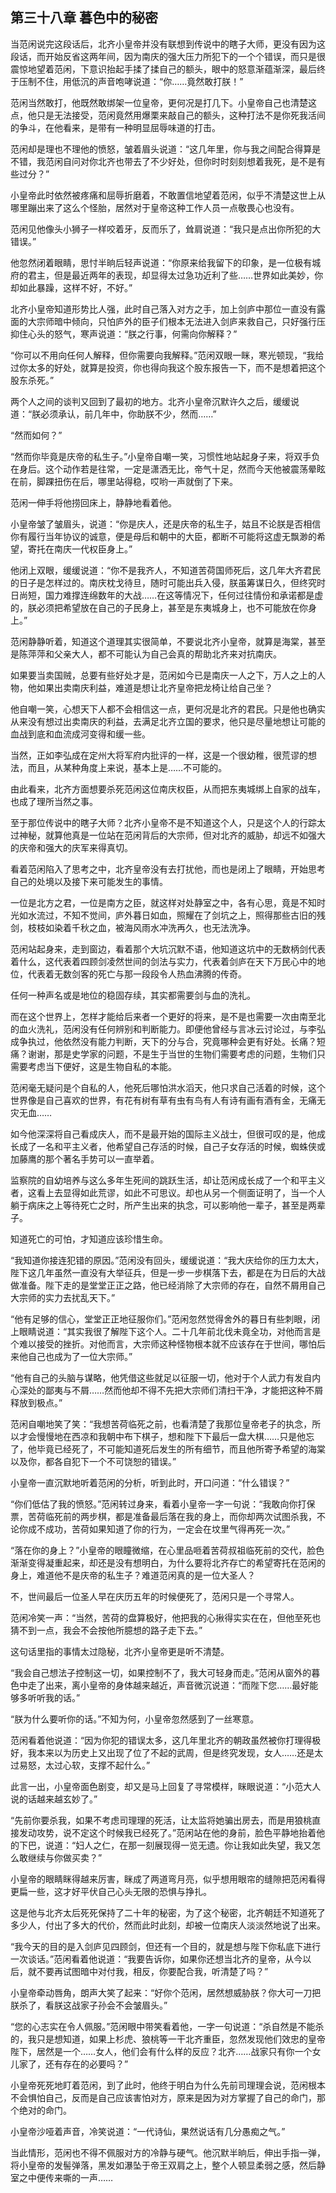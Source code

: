 ## 第三十八章 **暮色中的秘密**

当范闲说完这段话后，北齐小皇帝并没有联想到传说中的瞎子大师，更没有因为这段话，而开始反省这两年间，因为南庆的强大压力所犯下的一个个错误，而只是很震惊地望着范闲，下意识抬起手揉了揉自己的额头，眼中的怒意渐蕴渐深，最后终于压制不住，用低沉的声音咆哮说道：“你……竟然敢打朕！”

范闲当然敢打，他既然敢绑架一位皇帝，更何况是打几下。小皇帝自己也清楚这点，他只是无法接受，范闲竟然用爆栗来敲自己的额头，这种打法不是你死我活间的争斗，在他看来，是带有一种明显屈辱味道的打击。

范闲却是理也不理他的愤怒，皱着眉头说道：“这几年里，你与我之间配合得算是不错，我范闲自问对你北齐也带去了不少好处，但你时时刻刻想着我死，是不是有些过分？”

小皇帝此时依然被疼痛和屈辱折磨着，不敢置信地望着范闲，似乎不清楚这世上从哪里蹦出来了这么个怪胎，居然对于皇帝这种工作人员一点敬畏心也没有。

范闲见他像头小狮子一样咬着牙，反而乐了，耸肩说道：“我只是点出你所犯的大错误。”

他忽然闭着眼睛，思忖半晌后轻声说道：“你原来给我留下的印象，是一位极有城府的君主，但是最近两年的表现，却显得太过急功近利了些……世界如此美妙，你却如此暴躁，这样不好，不好。”

北齐小皇帝知道形势比人强，此时自己落入对方之手，加上剑庐中那位一直没有露面的大宗师暗中倾向，只怕庐外的臣子们根本无法进入剑庐来救自己，只好强行压抑住心头的怒气，寒声说道：“朕之行事，何需向你解释？”

“你可以不用向任何人解释，但你需要向我解释。”范闲双眼一眯，寒光顿现，“我给过你太多的好处，就算是投资，你也得向我这个股东报告一下，而不是想着把这个股东杀死。”

两个人之间的谈判又回到了最初的地方。北齐小皇帝沉默许久之后，缓缓说道：“朕必须承认，前几年中，你助朕不少，然而……”

“然而如何？”

“然而你毕竟是庆帝的私生子。”小皇帝自嘲一笑，习惯性地站起身子来，将双手负在身后。这个动作若是往常，一定是潇洒无比，帝气十足，然而今天他被震荡晕眩在前，脚踝扭伤在后，哪里站得稳，哎哟一声就倒了下来。

范闲一伸手将他捞回床上，静静地看着他。

小皇帝皱了皱眉头，说道：“你是庆人，还是庆帝的私生子，姑且不论朕是否相信你有履行当年协议的诚意，便是母后和朝中的大臣，都断不可能将这虚无飘渺的希望，寄托在南庆一代权臣身上。”

他闭上双眼，缓缓说道：“你不是我齐人，不知道苦荷国师死后，这几年大齐君民的日子是怎样过的。南庆枕戈待旦，随时可能出兵入侵，朕虽筹谋日久，但终究时日尚短，国力难撑连绵数年的大战……在这等情况下，任何过往情份和承诺都是虚的，朕必须把希望放在自己的子民身上，甚至是东夷城身上，也不可能放在你身上。”

范闲静静听着，知道这个道理其实很简单，不要说北齐小皇帝，就算是海棠，甚至是陈萍萍和父亲大人，都不可能认为自己会真的帮助北齐来对抗南庆。

如果要当卖国贼，总要有些好处才是，范闲如今已是南庆一人之下，万人之上的人物，他如果出卖南庆利益，难道是想让北齐皇帝把龙椅让给自己坐？

他自嘲一笑，心想天下人都不会相信这一点，更何况是北齐的君民。只是他也确实从来没有想过出卖南庆的利益，去满足北齐立国的要求，他只是尽量地想让可能的血战到底和血流成河变得和缓一些。

当然，正如李弘成在定州大将军府内批评的一样，这是一个很幼稚，很荒谬的想法，而且，从某种角度上来说，基本上是……不可能的。

由此看来，北齐方面想要杀死范闲这位南庆权臣，从而把东夷城绑上自家的战车，也成了理所当然之事。

至于那位传说中的瞎子大师？北齐小皇帝不是不知道这个人，只是这个人的行踪太过神秘，就算他真是一位站在范闲背后的大宗师，但对北齐的威胁，却远不如强大的庆帝和强大的庆军来得真切。

看着范闲陷入了思考之中，北齐皇帝没有去打扰他，而也是闭上了眼睛，开始思考自己的处境以及接下来可能发生的事情。

一位是北方之君，一位是南方之臣，就这样对处静室之中，各有心思，竟是不知时光如水流过，不知不觉间，庐外暮日如血，照耀在了剑坑之上，照得那些古旧的残剑，枝枝如染着千秋之血，被海风雨水冲洗再久，也无法洗净。

范闲站起身来，走到窗边，看着那个大坑沉默不语，他知道这坑中的无数柄剑代表着什么，这代表着四顾剑凌然世间的剑法与实力，代表着剑庐在天下万民心中的地位，代表着无数剑客的死亡与那一段段令人热血沸腾的传奇。

任何一种声名或是地位的稳固存续，其实都需要剑与血的洗礼。

而在这个世界上，怎样才能给后来者一个更好的将来，是不是也需要一次由南至北的血火洗礼，范闲没有任何辨别和判断能力。即便他曾经与言冰云讨论过，与李弘成争执过，他依然没有能力判断，天下的分与合，究竟哪种会更有好处。长痛？短痛？谢谢，那是史学家的问题，不是生于当世的生物们需要考虑的问题，生物们只需要考虑当下便好，这是生物自私的本能。

范闲毫无疑问是个自私的人，他死后哪怕洪水滔天，他只求自己活着的时候，这个世界像是自己喜欢的世界，有花有树有草有虫有鸟有人有诗有画有酒有金，无痛无灾无血……

如今他深深将自己看成庆人，而不是最开始的国际主义战士，但很可叹的是，他成长成了一名和平主义者，他希望自己存活的时候，自己子女存活的时候，蜘蛛侠或加藤鹰的那个著名手势可以一直举着。

监察院的自幼培养与这么多年生死间的跳跃生活，却让范闲成长成了一个和平主义者，这看上去显得如此荒谬，如此不可思议。却也从另一个侧面证明了，当一个人躺于病床之上等待死亡之时，所产生出来的执念，可以影响他一辈子，甚至是两辈子。

知道死亡的可怕，才知道应该珍惜生命。

“我知道你接连犯错的原因。”范闲没有回头，缓缓说道：“我大庆给你的压力太大，陛下这几年虽然一直没有大举征兵，但是一步一步棋落下去，都是在为日后的大战做准备。陛下走的是堂堂正正之路，他已经消除了大宗师的存在，自然不屑用自己大宗师的实力去扰乱天下。”

“他有足够的信心，堂堂正正地征服你们。”范闲忽然觉得舍外的暮日有些刺眼，闭上眼睛说道：“其实我很了解陛下这个人。二十几年前北伐未竟全功，对他而言是个难以接受的挫折。对他而言，大宗师这种怪物根本就不应该存在于世间，哪怕后来他自己也成为了一位大宗师。”

“他有自己的头脑与谋略，他凭借这些就足以征服一切，他对于个人武力有发自内心深处的鄙夷与不屑……然而他却不得不先把大宗师们清扫干净，才能把这种不屑释放到极点。”

范闲自嘲地笑了笑：“我想苦荷临死之前，也看清楚了我那位皇帝老子的执念，所以才会慢慢地在西凉和我朝中布下棋子，想和陛下下最后一盘大棋……只是他忘了，他毕竟已经死了，不可能知道死后发生的所有细节，而且他所寄予希望的海棠以及你，都各自犯下一个不可饶恕的错误。”

小皇帝一直沉默地听着范闲的分析，听到此时，开口问道：“什么错误？”

“你们低估了我的愤怒。”范闲转过身来，看着小皇帝一字一句说：“我敢向你打保票，苦荷临死前的两步棋，都是准备最后落在我的身上，而你却两次试图杀我，不论你成不成功，苦荷如果知道了你的行为，一定会在坟里气得再死一次。”

“落在你的身上？”小皇帝的眼瞳微缩，在心里品咂着苦荷叔祖临死前的交代，脸色渐渐变得凝重起来，却还是没有想明白，为什么要将北齐存亡的希望寄托在范闲的身上，难道他不是庆帝的私生子？难道范闲真的是一位大圣人？

不，世间最后一位圣人早在庆历五年的时候便死了，范闲只是一个寻常人。

范闲冷笑一声：“当然，苦荷的盘算极好，他把我的心揪得实实在在，但他至死也猜不到一点，我会不会按他所臆想的路子走下去。”

这句话里指的事情太过隐秘，北齐小皇帝更是听不清楚。

“我会自己想法子控制这一切，如果控制不了，我大可轻身而走。”范闲从窗外的暮色中走了出来，离小皇帝的身体越来越近，声音微沉说道：“而陛下您……最好能够多听听我的话。”

“朕为什么要听你的话。”不知为何，小皇帝忽然感到了一丝寒意。

范闲看着他说道：“因为你犯的错误太多，这几年里北齐的朝政虽然被你打理得极好，我本来以为历史上又出现了位了不起的武周，但是终究发现，女人……还是太过易怒，太过心软，支撑不起什么。”

此言一出，小皇帝面色剧变，却又是马上回复了寻常模样，眯眼说道：“小范大人说的话越来越玄妙了。”

“先前你要杀我，如果不考虑司理理的死活，让太监将她骗出房去，而是用狼桃直接发动攻势，说不定这个时候我已经死了。”范闲站在他的身前，脸色平静地抬着他的下巴，说道：“妇人之仁，在那一刻展现得一览无遗。你让我如此失望，我又怎么敢继续与你做买卖？”

小皇帝的眼睛眯得越来厉害，眯成了两道弯月亮，似乎想用眼帘的缝隙把范闲看得更扁一些，这才好平伏自己心头无限的恐惧与挣扎。

这是他与北齐太后死死保持了二十年的秘密，为了这个秘密，北齐朝廷不知道死了多少人，付出了多大的代价，然而此时此刻，却被一位南庆人淡淡然地说了出来。

“我今天的目的是入剑庐见四顾剑，但还有一个目的，就是想与陛下你私底下进行一次谈话。”范闲看着他说道：“我要告诉你，如果你还想当北齐的皇帝，从今以后，就不要再试图暗中对付我，相反，你要配合我，听清楚了吗？”

小皇帝牵动唇角，朗声大笑了起来：“好你个范闲，居然想威胁朕？你大可一刀把朕杀了，看朕这战家子孙会不会皱眉头。”

“您的心志实在令人佩服。”范闲眼中带笑看着他，一字一句说道：“杀自然是不能杀的，我只是想知道，如果上杉虎、狼桃等一干北齐重臣，忽然发现他们效忠的皇帝陛下，居然是一个……女人，他们会有什么样的反应？北齐……战家只有你一个女儿家了，还有存在的必要吗？”

小皇帝死死地盯着范闲，到了此时，他终于明白为什么先前司理理会说，范闲根本不会惧怕自己，反而是自己应该害怕对方，原来是因为对方掌握了自己的命门，那个绝对的命门。

小皇帝沙哑着声音，冷笑说道：“一代诗仙，果然说话有几分愚痴之气。”

当此情形，范闲也不得不佩服对方的冷静与硬气。他沉默半晌后，伸出手指一弹，将小皇帝的发髻弹落，黑发如瀑坠于帝王双肩之上，整个人顿显柔弱之感，然后静室之中便传来嘶的一声……

